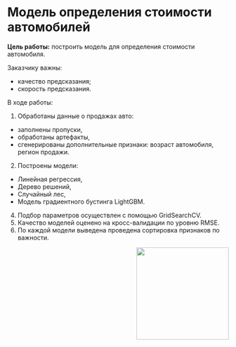 
 <h1> 
  Модель определения стоимости автомобилей
</h1>

 **Цель работы:** построить модель для определения стоимости автомобиля. 

Заказчику важны:
- качество предсказания;
- скорость предсказания.

В ходе работы:
1. Обработаны данные о продажах авто: 
- заполнены пропуски, 
- обработаны артефакты, 
- сгенерированы дополнительные признаки: возраст автомобиля, регион продажи. 
2. Построены модели:
- Линейная регрессия, 
- Дерево решений, 
- Случайный лес, 
- Модель градиентного бустинга LightGBM.
4. Подбор параметров осуществлен с помощью GridSearchCV.
5. Качество моделей оценено на кросс-валидации по уровню RMSE.
6. По каждой модели выведена проведена сортировка признаков по важности.
<div id="header" align="right">
  <img src="https://www.ccarprice.com/products/Mercedes-Benz-AMG-GT-Roadstar-2020.jpg" width="210"/>
</div>
